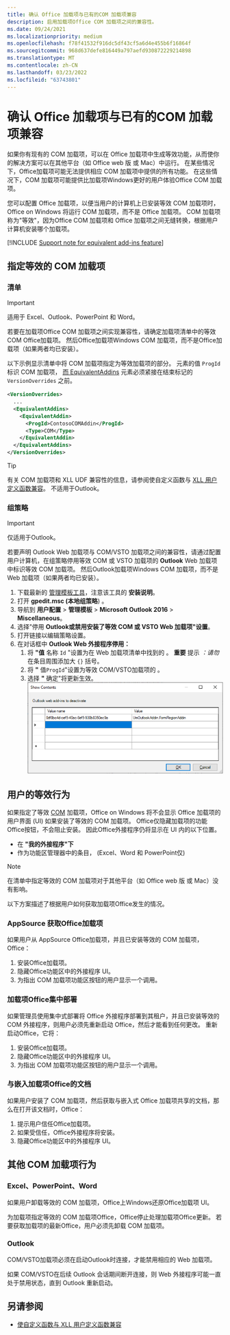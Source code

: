 ```yaml
---
title: 确认 Office 加载项与已有的COM 加载项兼容
description: 启用加载项Office COM 加载项之间的兼容性。
ms.date: 09/24/2021
ms.localizationpriority: medium
ms.openlocfilehash: f78f41532f916dc5df43cf5a6d4e455b6f16864f
ms.sourcegitcommit: 968d637defe816449a797aefd930872229214898
ms.translationtype: MT
ms.contentlocale: zh-CN
ms.lasthandoff: 03/23/2022
ms.locfileid: "63743801"
---
```

# <a name="make-your-office-add-in-compatible-with-an-existing-com-add-in"></a>确认 Office 加载项与已有的COM 加载项兼容

如果你有现有的 COM 加载项，可以在 Office 加载项中生成等效功能，从而使你的解决方案可以在其他平台（如 Office web 版 或 Mac）中运行。 在某些情况下，Office加载项可能无法提供相应 COM 加载项中提供的所有功能。 在这些情况下，COM 加载项可能提供比加载项Windows更好的用户体验Office COM 加载项。

您可以配置 Office 加载项，以便当用户的计算机上已安装等效 COM 加载项时，Office on Windows 将运行 COM 加载项，而不是 Office 加载项。 COM 加载项称为"等效"，因为Office COM 加载项和 Office 加载项之间无缝转换，根据用户计算机安装哪个加载项。

[!INCLUDE [Support note for equivalent add-ins feature](../includes/equivalent-add-in-support-note.md)]

## <a name="specify-an-equivalent-com-add-in"></a>指定等效的 COM 加载项

### <a name="manifest"></a>清单

> [!IMPORTANT]
> 适用于 Excel、Outlook、PowerPoint 和 Word。

若要在加载项Office COM 加载项之间实现兼容性，请确定加载项清单中的等效 COM Office加载项。[](add-in-manifests.md) 然后Office加载项Windows COM 加载项，而不是Office加载项（如果两者均已安装）。

以下示例显示清单中将 COM 加载项指定为等效加载项的部分。 元素的值 `ProgId` 标识 COM 加载项， [而 EquivalentAddins](../reference/manifest/equivalentaddins.md) 元素必须紧接在结束标记的 `VersionOverrides` 之前。

```xml
<VersionOverrides>
  ...
  <EquivalentAddins>
    <EquivalentAddin>
      <ProgId>ContosoCOMAddin</ProgId>
      <Type>COM</Type>
    </EquivalentAddin>
  </EquivalentAddins>
</VersionOverrides>
```

> [!TIP]
> 有关 COM 加载项和 XLL UDF 兼容性的信息，请参阅使自定义函数与 [XLL 用户定义函数兼容](../excel/make-custom-functions-compatible-with-xll-udf.md)。 不适用于Outlook。

### <a name="group-policy"></a>组策略

> [!IMPORTANT]
> 仅适用于Outlook。

若要声明 Outlook Web 加载项与 COM/VSTO 加载项之间的兼容性，请通过配置用户计算机，在组策略停用等效 COM 或 VSTO 加载项的 **Outlook** Web 加载项中标识等效 COM 加载项。 然后Outlook加载项Windows COM 加载项，而不是 Web 加载项（如果两者均已安装）。

1. 下载最新的 [管理模板工具](https://www.microsoft.com/download/details.aspx?id=49030)，注意该工具的 **安装说明**。
1. 打开 **gpedit.msc (本地组策略**) 。
1. 导航到 **用户配置** > **管理模板**  > **Microsoft Outlook 2016** >  **Miscellaneous**。
1. 选择"停用 **Outlook或禁用安装了等效 COM 或 VSTO Web 加载项"设置**。
1. 打开链接以编辑策略设置。
1. 在对话框中 **Outlook Web 外接程序停用：**
    1. 将 **"值** 名称 `Id` "设置为在 Web 加载项清单中找到的 。 **重要** 提示 *：请勿* 在条目周围添加大 `{}` 括号。
    1. 将 **"** 值`ProgId`"设置为等效 COM/VSTO加载项的 。
    1. 选择 **"** 确定"将更新生效。
    ![Screenshot showing the dialog "Outlook web add-ins to deactivate".](../images/outlook-deactivate-gpo-dialog.png)

## <a name="equivalent-behavior-for-users"></a>用户的等效行为

如果指定了等效 [COM](#specify-an-equivalent-com-add-in) 加载项，Office on Windows 将不会显示 Office 加载项的用户界面 (UI) 如果安装了等效的 COM 加载项。 Office仅隐藏加载项的功能Office按钮，不会阻止安装。 因此Office外接程序仍将显示在 UI 内的以下位置。

- 在 **"我的外接程序"下**
- 作为功能区管理器中的条目， (Excel、Word 和 PowerPoint仅) 

> [!NOTE]
> 在清单中指定等效的 COM 加载项对于其他平台（如 Office web 版 或 Mac）没有影响。

以下方案描述了根据用户如何获取加载项Office发生的情况。

### <a name="appsource-acquisition-of-an-office-add-in"></a>AppSource 获取Office加载项

如果用户从 AppSource Office加载项，并且已安装等效的 COM 加载项，Office：

1. 安装Office加载项。
2. 隐藏Office功能区中的外接程序 UI。
3. 为指出 COM 加载项功能区按钮的用户显示一个调用。

### <a name="centralized-deployment-of-office-add-in"></a>加载项Office集中部署

如果管理员使用集中式部署将 Office 外接程序部署到其租户，并且已安装等效的 COM 外接程序，则用户必须先重新启动 Office，然后才能看到任何更改。 重新启动Office，它将：

1. 安装Office加载项。
2. 隐藏Office功能区中的外接程序 UI。
3. 为指出 COM 加载项功能区按钮的用户显示一个调用。

### <a name="document-shared-with-embedded-office-add-in"></a>与嵌入加载项Office的文档

如果用户安装了 COM 加载项，然后获取与嵌入式 Office 加载项共享的文档，那么在打开该文档时，Office：

1. 提示用户信任Office加载项。
2. 如果受信任，Office外接程序将安装。
3. 隐藏Office功能区中的外接程序 UI。

## <a name="other-com-add-in-behavior"></a>其他 COM 加载项行为

### <a name="excel-powerpoint-word"></a>Excel、PowerPoint、Word

如果用户卸载等效的 COM 加载项，Office上Windows还原Office加载项 UI。

为加载项指定等效的 COM 加载项Office，Office停止处理加载项Office更新。 若要获取加载项的最新Office，用户必须先卸载 COM 加载项。

### <a name="outlook"></a>Outlook

COM/VSTO加载项必须在启动Outlook时连接，才能禁用相应的 Web 加载项。

如果 COM/VSTO在后续 Outlook 会话期间断开连接，则 Web 外接程序可能一直处于禁用状态，直到 Outlook 重新启动。

## <a name="see-also"></a>另请参阅

- [使自定义函数与 XLL 用户定义函数兼容](../excel/make-custom-functions-compatible-with-xll-udf.md)
